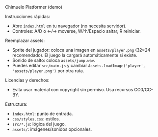 Chimuelo Platformer (demo)

Instrucciones rápidas:

- Abre `index.html` en tu navegador (no necesita servidor).
- Controles: A/D o ←/→ moverse, W/↑/Espacio saltar, R reiniciar.

Reemplazar assets:

- Sprite del jugador: coloca una imagen en `assets/player.png` (32×24 recomendado). El juego la cargará automáticamente si existe.
- Sonido de salto: coloca `assets/jump.wav`.
- Puedes editar `src/main.js` y cambiar `Assets.loadImage('player', 'assets/player.png')` por otra ruta.

Licencias y derechos:

- Evita usar material con copyright sin permiso. Usa recursos CC0/CC-BY.

Estructura:

- `index.html`: punto de entrada.
- `css/styles.css`: estilos.
- `src/*.js`: lógica del juego.
- `assets/`: imágenes/sonidos opcionales.

